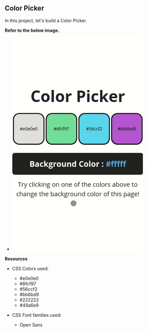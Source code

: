 ## Color Picker

In this project, let's build a Color Picker.

**Refer to the below image.**

- ![color-switcher](image.png)


**Resources**

- CSS Colors used:

    - #e0e0e0
    - #6fcf97
    - #56ccf2
    - #bb6bd9
    - #222222
    - #49a6e9

- CSS Font families used:

    - Open Sans
